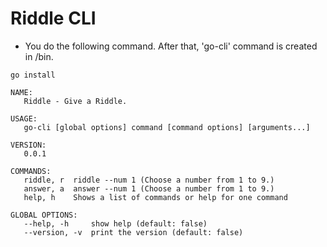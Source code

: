 # Riddle CLI

- You do the following command. After that, 'go-cli' command is created in /bin.
```
go install
```

```
NAME:
   Riddle - Give a Riddle.

USAGE:
   go-cli [global options] command [command options] [arguments...]

VERSION:
   0.0.1

COMMANDS:
   riddle, r  riddle --num 1 (Choose a number from 1 to 9.)
   answer, a  answer --num 1 (Choose a number from 1 to 9.)
   help, h    Shows a list of commands or help for one command

GLOBAL OPTIONS:
   --help, -h     show help (default: false)
   --version, -v  print the version (default: false)
```

